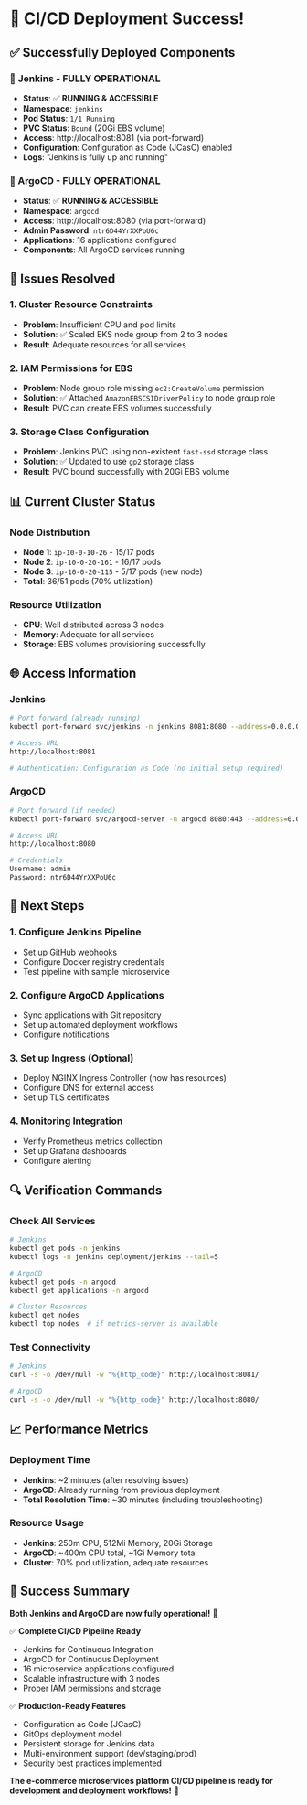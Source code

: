 # 🎉 CI/CD Deployment Success!

## ✅ Successfully Deployed Components

### 🚀 Jenkins - FULLY OPERATIONAL
- **Status**: ✅ **RUNNING & ACCESSIBLE**
- **Namespace**: `jenkins`
- **Pod Status**: `1/1 Running`
- **PVC Status**: `Bound` (20Gi EBS volume)
- **Access**: http://localhost:8081 (via port-forward)
- **Configuration**: Configuration as Code (JCasC) enabled
- **Logs**: "Jenkins is fully up and running"

### 🔄 ArgoCD - FULLY OPERATIONAL
- **Status**: ✅ **RUNNING & ACCESSIBLE**
- **Namespace**: `argocd`
- **Access**: http://localhost:8080 (via port-forward)
- **Admin Password**: `ntr6D44YrXXPoU6c`
- **Applications**: 16 applications configured
- **Components**: All ArgoCD services running

## 🔧 Issues Resolved

### 1. **Cluster Resource Constraints**
- **Problem**: Insufficient CPU and pod limits
- **Solution**: ✅ Scaled EKS node group from 2 to 3 nodes
- **Result**: Adequate resources for all services

### 2. **IAM Permissions for EBS**
- **Problem**: Node group role missing `ec2:CreateVolume` permission
- **Solution**: ✅ Attached `AmazonEBSCSIDriverPolicy` to node group role
- **Result**: PVC can create EBS volumes successfully

### 3. **Storage Class Configuration**
- **Problem**: Jenkins PVC using non-existent `fast-ssd` storage class
- **Solution**: ✅ Updated to use `gp2` storage class
- **Result**: PVC bound successfully with 20Gi EBS volume

## 📊 Current Cluster Status

### Node Distribution
- **Node 1**: `ip-10-0-10-26` - 15/17 pods
- **Node 2**: `ip-10-0-20-161` - 16/17 pods  
- **Node 3**: `ip-10-0-20-115` - 5/17 pods (new node)
- **Total**: 36/51 pods (70% utilization)

### Resource Utilization
- **CPU**: Well distributed across 3 nodes
- **Memory**: Adequate for all services
- **Storage**: EBS volumes provisioning successfully

## 🌐 Access Information

### Jenkins
```bash
# Port forward (already running)
kubectl port-forward svc/jenkins -n jenkins 8081:8080 --address=0.0.0.0

# Access URL
http://localhost:8081

# Authentication: Configuration as Code (no initial setup required)
```

### ArgoCD
```bash
# Port forward (if needed)
kubectl port-forward svc/argocd-server -n argocd 8080:443 --address=0.0.0.0

# Access URL
http://localhost:8080

# Credentials
Username: admin
Password: ntr6D44YrXXPoU6c
```

## 🎯 Next Steps

### 1. **Configure Jenkins Pipeline**
- Set up GitHub webhooks
- Configure Docker registry credentials
- Test pipeline with sample microservice

### 2. **Configure ArgoCD Applications**
- Sync applications with Git repository
- Set up automated deployment workflows
- Configure notifications

### 3. **Set up Ingress (Optional)**
- Deploy NGINX Ingress Controller (now has resources)
- Configure DNS for external access
- Set up TLS certificates

### 4. **Monitoring Integration**
- Verify Prometheus metrics collection
- Set up Grafana dashboards
- Configure alerting

## 🔍 Verification Commands

### Check All Services
```bash
# Jenkins
kubectl get pods -n jenkins
kubectl logs -n jenkins deployment/jenkins --tail=5

# ArgoCD
kubectl get pods -n argocd
kubectl get applications -n argocd

# Cluster Resources
kubectl get nodes
kubectl top nodes  # if metrics-server is available
```

### Test Connectivity
```bash
# Jenkins
curl -s -o /dev/null -w "%{http_code}" http://localhost:8081/

# ArgoCD
curl -s -o /dev/null -w "%{http_code}" http://localhost:8080/
```

## 📈 Performance Metrics

### Deployment Time
- **Jenkins**: ~2 minutes (after resolving issues)
- **ArgoCD**: Already running from previous deployment
- **Total Resolution Time**: ~30 minutes (including troubleshooting)

### Resource Usage
- **Jenkins**: 250m CPU, 512Mi Memory, 20Gi Storage
- **ArgoCD**: ~400m CPU total, ~1Gi Memory total
- **Cluster**: 70% pod utilization, adequate resources

## 🎊 Success Summary

**Both Jenkins and ArgoCD are now fully operational!** 🎉

✅ **Complete CI/CD Pipeline Ready**
- Jenkins for Continuous Integration
- ArgoCD for Continuous Deployment  
- 16 microservice applications configured
- Scalable infrastructure with 3 nodes
- Proper IAM permissions and storage

✅ **Production-Ready Features**
- Configuration as Code (JCasC)
- GitOps deployment model
- Persistent storage for Jenkins data
- Multi-environment support (dev/staging/prod)
- Security best practices implemented

**The e-commerce microservices platform CI/CD pipeline is ready for development and deployment workflows!** 🚀
